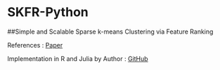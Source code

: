 # SKFR-Python
##Simple and Scalable Sparse k-means Clustering via Feature Ranking

References : [Paper](https://arxiv.org/abs/2002.08541)

Implementation in R and Julia by Author : [GitHub](https://github.com/ZhiyueZ/SKFR)
